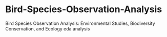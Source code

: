 # Bird-Species-Observation-Analysis
Bird Species Observation Analysis: Environmental Studies, Biodiversity Conservation, and Ecology
eda analysis
